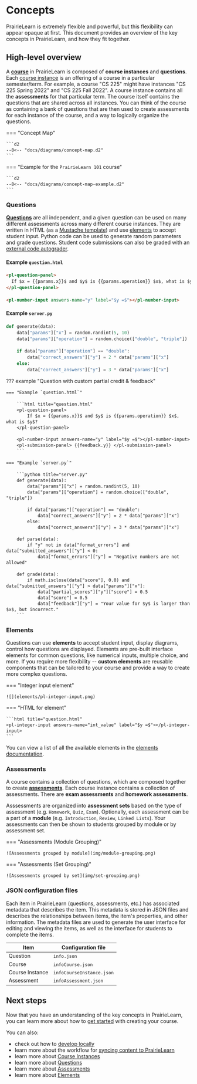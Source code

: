 # Concepts

PrairieLearn is extremely flexible and powerful, but this flexibility can appear opaque at first. This document provides an overview of the key concepts in PrairieLearn, and how they fit together.

## High-level overview

A [**course**](./course.md) in PrairieLearn is composed of **course instances** and **questions**. Each [course instance](./courseInstance.md) is an offering of a course in a particular semester/term. For example, a course "CS 225" might have instances "CS 225 Spring 2022" and "CS 225 Fall 2022". A course instance contains all the **assessments** for that particular term. The course itself contains the questions that are shared across all instances. You can think of the course as containing a bank of questions that are then used to create assessments for each instance of the course, and a way to logically organize the questions.

=== "Concept Map"

    ```d2
    --8<-- "docs/diagrams/concept-map.d2"
    ```

=== "Example for the `PrairieLearn 101` course"

    ```d2
    --8<-- "docs/diagrams/concept-map-example.d2"
    ```

### Questions

[**Questions**](./question.md) are all independent, and a given question can be used on many different assessments across many different course instances. They are written in HTML (as a [Mustache template](https://mustache.github.io/mustache.5.html)) and use [elements](./elements.md) to accept student input. Python code can be used to generate random parameters and grade questions. Student code submissions can also be graded with an [external code autograder](./externalGrading.md).

#### Example `question.html`

```html title="question.html"
<pl-question-panel>
  If $x = {{params.x}}$ and $y$ is {{params.operation}} $x$, what is $y$?
</pl-question-panel>

<pl-number-input answers-name="y" label="$y =$"></pl-number-input>
```

#### Example `server.py`

```python title="server.py"
def generate(data):
    data["params"]["x"] = random.randint(5, 10)
    data["params"]["operation"] = random.choice(["double", "triple"])

    if data["params"]["operation"] == "double":
        data["correct_answers"]["y"] = 2 * data["params"]["x"]
    else:
        data["correct_answers"]["y"] = 3 * data["params"]["x"]
```

??? example "Question with custom partial credit & feedback"

    === "Example `question.html`"

        ```html title="question.html"
        <pl-question-panel>
            If $x = {{params.x}}$ and $y$ is {{params.operation}} $x$, what is $y$?
        </pl-question-panel>

        <pl-number-input answers-name="y" label="$y =$"></pl-number-input>
        <pl-submission-panel> {{feedback.y}} </pl-submission-panel>
        ```

    === "Example `server.py`"

        ```python title="server.py"
        def generate(data):
            data["params"]["x"] = random.randint(5, 10)
            data["params"]["operation"] = random.choice(["double", "triple"])

            if data["params"]["operation"] == "double":
                data["correct_answers"]["y"] = 2 * data["params"]["x"]
            else:
                data["correct_answers"]["y"] = 3 * data["params"]["x"]

        def parse(data):
            if "y" not in data["format_errors"] and data["submitted_answers"]["y"] < 0:
                data["format_errors"]["y"] = "Negative numbers are not allowed"

        def grade(data):
            if math.isclose(data["score"], 0.0) and data["submitted_answers"]["y"] > data["params"]["x"]:
                data["partial_scores"]["y"]["score"] = 0.5
                data["score"] = 0.5
                data["feedback"]["y"] = "Your value for $y$ is larger than $x$, but incorrect."
        ```

### Elements

Questions can use **elements** to accept student input, display diagrams, control how questions are displayed. Elements are pre-built interface elements for common questions, like numerical inputs, multiple choice, and more. If you require more flexibility -- **custom elements** are reusable components that can be tailored to your course and provide a way to create more complex questions.

=== "Integer input element"

    ![](elements/pl-integer-input.png)

=== "HTML for element"

    ```html title="question.html"
    <pl-integer-input answers-name="int_value" label="$y =$"></pl-integer-input>
    ```

You can view a list of all the available elements in the [elements documentation](./elements.md).

### Assessments

A course contains a collection of questions, which are composed together to create [**assessments**](./assessment/index.md). Each course instance contains a collection of assessments. There are **exam assessments** and **homework assessments**.

Asssessments are organized into **assessment sets** based on the type of assessment (e.g. `Homework`, `Quiz`, `Exam`). Optionally, each assessment can be a part of a **module** (e.g. `Introduction`, `Review`, `Linked Lists`). Your assessments can then be shown to students grouped by module or by assessment set.

=== "Assessments (Module Grouping)"

    ![Assessments grouped by module](img/module-grouping.png)

=== "Assessments (Set Grouping)"

    ![Assessments grouped by set](img/set-grouping.png)

### JSON configuration files

Each item in PrairieLearn (questions, assessments, etc.) has associated metadata that describes the item. This metadata is stored in JSON files and describes the relationships between items, the item's properties, and other information. The metadata files are used to generate the user interface for editing and viewing the items, as well as the interface for students to complete the items.

| Item            | Configuration file        |
| --------------- | ------------------------- |
| Question        | `info.json`               |
| Course          | `infoCourse.json`         |
| Course Instance | `infoCourseInstance.json` |
| Assessment      | `infoAssessment.json`     |

## Next steps

Now that you have an understanding of the key concepts in PrairieLearn, you can learn more about how to [get started](./getStarted.md) with creating your course.

You can also:

- check out how to [develop locally](./installing.md)
- learn more about the workflow for [syncing content to PrairieLearn](./sync.md)
- learn more about [Course Instances](./courseInstance.md)
- learn more about [Questions](./question.md)
- learn more about [Assessments](./assessment/index.md)
- learn more about [Elements](./elements.md)
